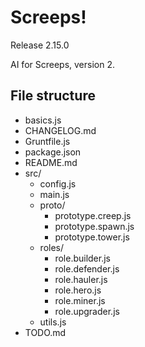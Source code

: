 # Screeps!
Release 2.15.0

AI for Screeps, version 2.

## File structure
- basics.js
- CHANGELOG.md
- Gruntfile.js
- package.json
- README.md
- src/
  - config.js
  - main.js
  - proto/
    - prototype.creep.js
    - prototype.spawn.js
    - prototype.tower.js
  - roles/
    - role.builder.js
    - role.defender.js
    - role.hauler.js
    - role.hero.js
    - role.miner.js
    - role.upgrader.js
  - utils.js
- TODO.md
